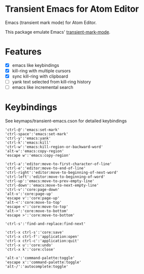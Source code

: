 Transient Emacs for Atom Editor
===============================

Emacs (transient mark mode) for Atom Editor.

This package emulate Emacs'
[transient-mark-mode](http://www.emacswiki.org/emacs/TransientMarkMode).

Features
========

- [x] emacs like keybindings
- [x] kill-ring with multiple cursors
- [x] sync kill-ring with clipboard
- [ ] yank text selected from kill-ring history
- [ ] emacs like incremental search

Keybindings
===========

See keymaps/transient-emacs.cson for detailed keybindings

```coffee-script
'ctrl-@':'emacs:set-mark'
'ctrl-space':'emacs:set-mark'
'ctrl-y':'emacs:yank'
'ctrl-k':'emacs:kill'
'ctrl-w':'emacs:kill-region-or-backward-word'
'alt-w':'emacs:copy-region'
'escape w':'emacs:copy-region'

'ctrl-a':'editor:move-to-first-character-of-line'
'ctrl-e':'editor:move-to-end-of-line'
'ctrl-right':'editor:move-to-beginning-of-next-word'
'ctrl-left':'editor:move-to-beginning-of-word'
'ctrl-up':'emacs:move-to-prev-empty-line'
'ctrl-down':'emacs:move-to-next-empty-line'
'ctrl-v':'core:page-down'
'alt-v':'core:page-up'
'escape v':'core:page-up'
'alt-<':'core:move-to-top'
'escape <':'core:move-to-top'
'alt->':'core:move-to-bottom'
'escape >':'core:move-to-bottom'

'ctrl-s':'find-and-replace:find-next'

'ctrl-x ctrl-s':'core:save'
'ctrl-x ctrl-f':'application:open'
'ctrl-x ctrl-c':'application:quit'
'ctrl-x u':'core:undo'
'ctrl-x k':'core:close'

'alt-x':'command-palette:toggle'
'escape x':'command-palette:toggle'
'alt-/':'autocomplete:toggle'
```
